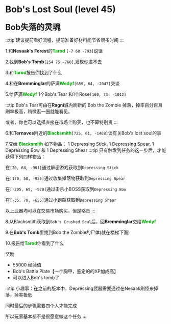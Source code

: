 # Bob's Lost Soul (level 45)
<span style="font-size: 25px;">**Bob失落的灵魂**</span>

:::tip
建议提前看好流程，提前准备好材料能节省很多时间
:::

1.和**Nesaak's Forest**的<font color=00AA00>**Tarod**</font> `[-7 68 -793]`说话

2.找到**Bob's Tomb**`[254 75 -760]`,发现你进不去

3.和<font color=00AA00>**Tarod**</font>报告你找到了什么

4.和在**Bremminglar**的萨满<font color=00AA00>**Wedyf**</font>`[659, 64, -2047]`交谈

5.给萨满<font color=00AA00>**Wedyf**</font> 1个Bob's Tear 和1个Rose`[160, 73, -1012]`

:::tip
Bob's Tear可由在**Ragni**城内刷新的 Bob the Zombie 掉落，掉率百分百且刷率极高，稍微逛一圈就能看见。

或者，你也可以选择直接在市场上购买，也不算特别贵
:::

6.和**Ternaves**附近的<font color=00AA00>**Blacksmith**</font>`[725, 61, -1468]`谈有关Bob's lost soul的事

7.交给 <font color=00AA00>**Blacksmith**</font> 如下物品： 1 Depressing Stick, 1 Depressing Spear, 1 Depressing Bow 和 1 Depressing Shear
:::tip
只有触发到任务的这一步后，才能获得下列四样物品：

在`[20, 68, -901]`通过解密游戏获取到`Depressing Stick`

在`[170, 58, -925]`通过收集掉落物获取到`Depressing Spear`

在`[-205, 69, -920]`通过击杀小BOSS获取到`Depressing Bow`

在`[-35, 70, -655]`通过小跑酷获取到`Depressing Shear`

以上武器均可以在交易市场购买，但是略贵
:::

8.从Blacksmith获取到`Bob's Crushed Soul`后，回**Bremminglar**交给<font color=00AA00>**Wedyf**</font>

9.在**Bob's Tomb**里找到Bob the Zombie的尸体(就在楼梯下面)

10.报告给<font color=00AA00>**Tarod**</font>你看到了什么

奖励
+ 55000 经验值
+ Bob's Battle Plate【一个胸甲，鉴定的的XP加成高】
+ 可以进入Bob's tomb了
  
:::tip
小趣事：在之前的版本中，Depressing武器需要通过在Nesaak刷怪来掉落，掉率极低

同时最后的步骤需要四个人才能完成

所以玩家基本都不是很愿意做这个任务
:::
